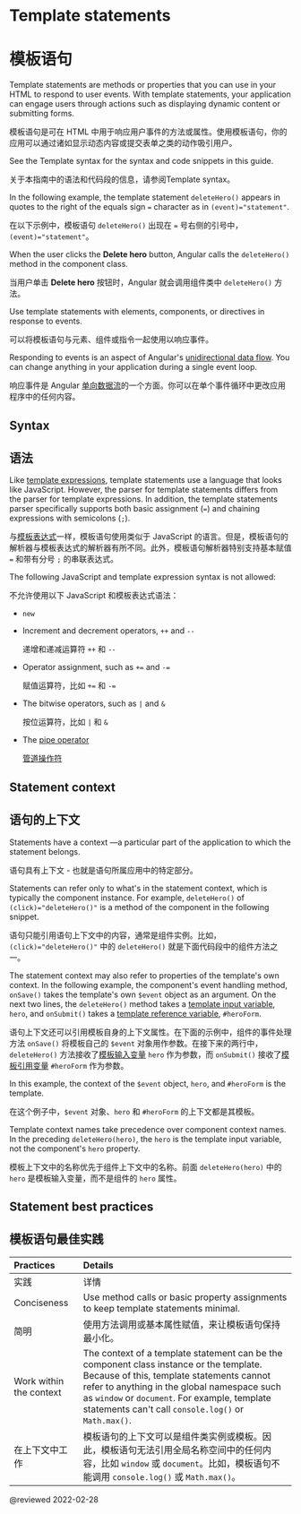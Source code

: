 # Template statements

# 模板语句

Template statements are methods or properties that you can use in your HTML to respond to user events.
With template statements, your application can engage users through actions such as displaying dynamic content or submitting forms.

模板语句是可在 HTML 中用于响应用户事件的方法或属性。使用模板语句，你的应用可以通过诸如显示动态内容或提交表单之类的动作吸引用户。

<div class="alert is-helpful">

See the <live-example name="template-syntax">Template syntax</live-example> for the syntax and code snippets in this guide.

关于本指南中的语法和代码段的信息，请参阅<live-example name="template-syntax">Template syntax</live-example>。

</div>

In the following example, the template statement `deleteHero()` appears in quotes to the right of the equals sign `=` character as in `(event)="statement"`.

在以下示例中，模板语句 `deleteHero()` 出现在 `=` 号右侧的引号中，`(event)="statement"`。

<code-example header="src/app/app.component.html" path="template-syntax/src/app/app.component.html" region="context-component-statement"></code-example>

When the user clicks the **Delete hero** button, Angular calls the `deleteHero()` method in the component class.

当用户单击 **Delete hero** 按钮时，Angular 就会调用组件类中 `deleteHero()` 方法。

Use template statements with elements, components, or directives in response to events.

可以将模板语句与元素、组件或指令一起使用以响应事件。

<div class="alert is-helpful">

Responding to events is an aspect of Angular's [unidirectional data flow](guide/glossary#unidirectional-data-flow).
You can change anything in your application during a single event loop.

响应事件是 Angular [单向数据流](guide/glossary#unidirectional-data-flow)的一个方面。你可以在单个事件循环中更改应用程序中的任何内容。

</div>

## Syntax

## 语法

Like [template expressions](guide/interpolation), template statements use a language that looks like JavaScript.
However, the parser for template statements differs from the parser for template expressions.
In addition, the template statements parser specifically supports both basic assignment \(`=`\) and chaining expressions with semicolons \(`;`\).

与[模板表达式](guide/interpolation)一样，模板语句使用类似于 JavaScript 的语言。但是，模板语句的解析器与模板表达式的解析器有所不同。此外，模板语句解析器特别支持基本赋值 `=` 和带有分号 `;` 的串联表达式。

The following JavaScript and template expression syntax is not allowed:

不允许使用以下 JavaScript 和模板表达式语法：

* `new`

* Increment and decrement operators, `++` and `--`

  递增和递减运算符 `++` 和 `--`

* Operator assignment, such as `+=` and `-=`

  赋值运算符，比如 `+=` 和 `-=`

* The bitwise operators, such as `|` and `&`

  按位运算符，比如 `|` 和 `&`

* The [pipe operator](guide/pipes)

  [管道操作符](guide/pipes)

## Statement context

## 语句的上下文

Statements have a context —a particular part of the application to which the statement belongs.

语句具有上下文 - 也就是语句所属应用中的特定部分。

Statements can refer only to what's in the statement context, which is typically the component instance.
For example, `deleteHero()` of `(click)="deleteHero()"` is a method of the component in the following snippet.

语句只能引用语句上下文中的内容，通常是组件实例。比如，`(click)="deleteHero()"` 中的 `deleteHero()` 就是下面代码段中的组件方法之一。

<code-example header="src/app/app.component.html" path="template-syntax/src/app/app.component.html" region="context-component-statement"></code-example>

The statement context may also refer to properties of the template's own context.
In the following example, the component's event handling method, `onSave()` takes the template's own `$event` object as an argument.
On the next two lines, the `deleteHero()` method takes a [template input variable](guide/structural-directives#shorthand), `hero`, and `onSubmit()` takes a [template reference variable](guide/template-reference-variables), `#heroForm`.

语句上下文还可以引用模板自身的上下文属性。在下面的示例中，组件的事件处理方法 `onSave()` 将模板自己的 `$event` 对象用作参数。在接下来的两行中，`deleteHero()` 方法接收了[模板输入变量](guide/structural-directives#shorthand) `hero` 作为参数，而 `onSubmit()` 接收了[模板引用变量](guide/template-reference-variables) `#heroForm` 作为参数。

<code-example header="src/app/app.component.html" path="template-syntax/src/app/app.component.html" region="context-var-statement"></code-example>

In this example, the context of the `$event` object, `hero`, and `#heroForm` is the template.

在这个例子中，`$event` 对象、`hero` 和 `#heroForm` 的上下文都是其模板。

Template context names take precedence over component context names.
In the preceding `deleteHero(hero)`, the `hero` is the template input variable, not the component's `hero` property.

模板上下文中的名称优先于组件上下文中的名称。前面 `deleteHero(hero)` 中的 `hero` 是模板输入变量，而不是组件的 `hero` 属性。

## Statement best practices

## 模板语句最佳实践

| Practices               | Details                                                                                                                                                                                                                                                                                     |
| :---------------------- | :------------------------------------------------------------------------------------------------------------------------------------------------------------------------------------------------------------------------------------------------------------------------------------------ |
| 实践                    | 详情                                                                                                                                                                                                                                                                                        |
| Conciseness             | Use method calls or basic property assignments to keep template statements minimal.                                                                                                                                                                                                         |
| 简明                    | 使用方法调用或基本属性赋值，来让模板语句保持最小化。                                                                                                                                                                                                                                        |
| Work within the context | The context of a template statement can be the component class instance or the template. Because of this, template statements cannot refer to anything in the global namespace such as `window` or `document`. For example, template statements can't call `console.log()` or `Math.max()`. |
| 在上下文中工作          | 模板语句的上下文可以是组件类实例或模板。因此，模板语句无法引用全局名称空间中的任何内容，比如 `window` 或 `document`。比如，模板语句不能调用 `console.log()` 或 `Math.max()`。                                                                                                               |

<!-- links -->

<!-- external links -->

<!-- end links -->

@reviewed 2022-02-28
